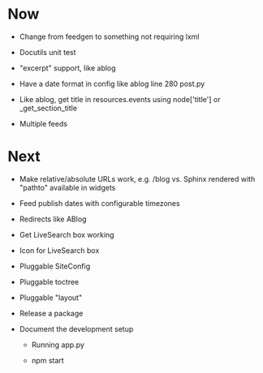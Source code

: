 # Now

- Change from feedgen to something not requiring lxml

- Docutils unit test

- "excerpt" support, like ablog

- Have a date format in config like ablog line 280 post.py

- Like ablog, get title in resources.events using node['title'] or 
  _get_section_title
  
- Multiple feeds  

# Next

- Make relative/absolute URLs work, e.g. /blog vs. Sphinx rendered with 
  "pathto" available in widgets

- Feed publish dates with configurable timezones

- Redirects like ABlog

- Get LiveSearch box working

- Icon for LiveSearch box

- Pluggable SiteConfig

- Pluggable toctree

- Pluggable "layout"

- Release a package

- Document the development setup

    - Running app.py
    
    - npm start
